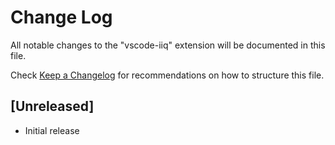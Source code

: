 # Change Log

All notable changes to the "vscode-iiq" extension will be documented in this file.

Check [Keep a Changelog](http://keepachangelog.com/) for recommendations on how to structure this file.

## [Unreleased]

- Initial release